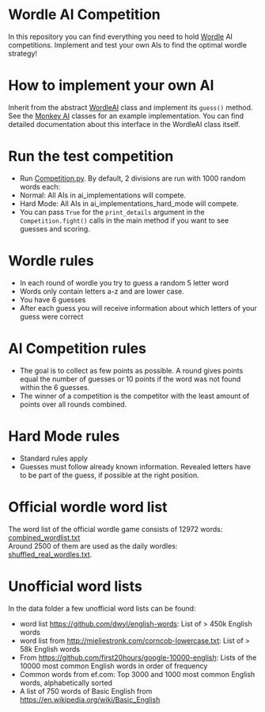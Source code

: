 # Wordle AI Competition
In this repository you can find everything you need to hold [Wordle](https://www.powerlanguage.co.uk/wordle/) AI competitions. Implement and test your own AIs to find the optimal wordle strategy!

# How to implement your own AI
Inherit from the abstract [WordleAI](WordleAI.py) class and implement its `guess()` method. See the [Monkey AI](ai_implementations/MonkeyAI.py) classes for an example implementation. You can find detailed documentation about this interface in the WordleAI class itself.

# Run the test competition
- Run [Competition.py](Competition.py). By default, 2 divisions are run with 1000 random words each:
- Normal: All AIs in ai_implementations will compete.
- Hard Mode: All AIs in ai_implementations_hard_mode will compete.
- You can pass `True` for the `print_details` argument in the `Competition.fight()` calls in the main method if you want to see guesses and scoring.

# Wordle rules
- In each round of wordle you try to guess a random 5 letter word
- Words only contain letters a-z and are lower case.
- You have 6 guesses
- After each guess you will receive information about which letters of your guess were correct

# AI Competition rules 
- The goal is to collect as few points as possible. A round gives points equal the number of guesses or 10 points if the word was not found within the 6 guesses.
- The winner of a competition is the competitor with the least amount of points over all rounds combined.

# Hard Mode rules
- Standard rules apply
- Guesses must follow already known information. Revealed letters have to be part of the guess, if possible at the right position.

# Official wordle word list
The word list of the official wordle game consists of 12972 words: [combined_wordlist.txt](data/official/combined_wordlist.txt)<br>
Around 2500 of them are used as the daily wordles: [shuffled_real_wordles.txt](data/official/shuffled_real_wordles.txt).

# Unofficial word lists
In the data folder a few unofficial word lists can be found:
- word list https://github.com/dwyl/english-words: List of > 450k English words
- word list from http://mieliestronk.com/corncob-lowercase.txt: List of > 58k English words
- From https://github.com/first20hours/google-10000-english: Lists of the 10000 most common English words in order of frequency
- Common words from ef.com: Top 3000 and 1000 most common English words, alphabetically sorted
- A list of 750 words of Basic English from https://en.wikipedia.org/wiki/Basic_English